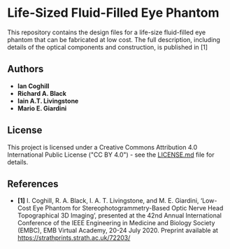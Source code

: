 # Life-Sized Fluid-Filled Eye Phantom

This repository contains the design files for a life-size fluid-filled eye phantom that can be fabricated at low cost.
The full description, including details of the optical components and construction, is published in [1]

## Authors

* **Ian Coghill**  
* **Richard A. Black**  
* **Iain A.T. Livingstone**  
* **Mario E. Giardini**  

## License

This project is licensed under a Creative Commons Attribution 4.0 International Public License ("CC BY 4.0") - see the [LICENSE.md](LICENSE.md) file for details.


## References
* **[1]** I. Coghill, R. A. Black, I. A. T. Livingstone, and M. E. Giardini, ‘Low-Cost Eye Phantom for Stereophotogrammetry-Based Optic Nerve Head Topographical 3D Imaging’, 
presented at the 42nd Annual International Conference of the IEEE Engineering in Medicine and Biology Society (EMBC), EMB Virtual Academy, 20-24 July 2020.
Preprint available at https://strathprints.strath.ac.uk/72203/ 
